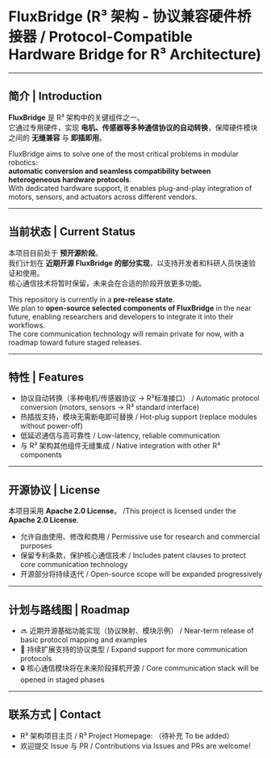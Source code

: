 # FluxBridge (R³ 架构 - 协议兼容硬件桥接器 / Protocol-Compatible Hardware Bridge for R³ Architecture)

---

## 简介 | Introduction
**FluxBridge** 是 R³ 架构中的关键组件之一。  
它通过专用硬件，实现 **电机、传感器等多种通信协议的自动转换**，保障硬件模块之间的 **无缝兼容** 与 **即插即用**。  

FluxBridge aims to solve one of the most critical problems in modular robotics:  
**automatic conversion and seamless compatibility between heterogeneous hardware protocols**.  
With dedicated hardware support, it enables plug-and-play integration of motors, sensors, and actuators across different vendors.  

---

## 当前状态 | Current Status
本项目目前处于 **预开源阶段**。  
我们计划在 **近期开源 FluxBridge 的部分实现**，以支持开发者和科研人员快速验证和使用。  
核心通信技术将暂时保留，未来会在合适的阶段开放更多功能。  

This repository is currently in a **pre-release state**.  
We plan to **open-source selected components of FluxBridge** in the near future, enabling researchers and developers to integrate it into their workflows.  
The core communication technology will remain private for now, with a roadmap toward future staged releases.  

---

## 特性 | Features
- 协议自动转换（多种电机/传感器协议 → R³标准接口）  / Automatic protocol conversion (motors, sensors → R³ standard interface)  
- 热插拔支持，模块无需断电即可替换  / Hot-plug support (replace modules without power-off)  
- 低延迟通信与高可靠性  / Low-latency, reliable communication  
- 与 R³ 架构其他组件无缝集成  / Native integration with other R³ components  

---

## 开源协议 | License
本项目采用 **Apache 2.0 License**。  /This project is licensed under the **Apache 2.0 License**.  
- 允许自由使用、修改和商用  / Permissive use for research and commercial purposes  
- 保留专利条款，保护核心通信技术  / Includes patent clauses to protect core communication technology  
- 开源部分将持续迭代  / Open-source scope will be expanded progressively  

---

## 计划与路线图 | Roadmap
- 🔜 近期开源基础功能实现（协议映射、模块示例）  / Near-term release of basic protocol mapping and examples  
- 🚧 持续扩展支持的协议类型  / Expand support for more communication protocols  
- 🔒 核心通信模块将在未来阶段择机开源  / Core communication stack will be opened in staged phases  

---

## 联系方式 | Contact
- R³ 架构项目主页 / R³ Project Homepage: （待补充 To be added）  
- 欢迎提交 Issue 与 PR / Contributions via Issues and PRs are welcome!  
